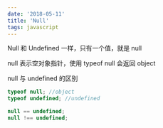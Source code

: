 ```yaml
---
date: '2018-05-11'
title: 'Null'
tags: javascript
---
```


Null 和 Undefined 一样，只有一个值，就是 null

null 表示空对象指针，使用 typeof null 会返回 object

null 与 undefined 的区别

```javascript
typeof null; //object
typeof undefined; //undefined

null == undefined;
null !== undefined;
```
